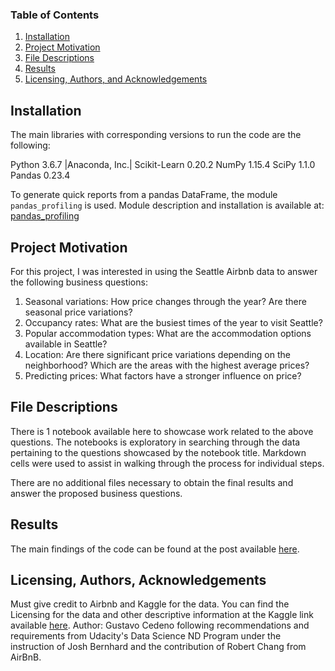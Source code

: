 
### Table of Contents

1. [Installation](#installation)
2. [Project Motivation](#motivation)
3. [File Descriptions](#files)
4. [Results](#results)
5. [Licensing, Authors, and Acknowledgements](#licensing)

## Installation <a name="installation"></a>

The main libraries with corresponding versions to run  the code are the following:   

Python 3.6.7 |Anaconda, Inc.|
Scikit-Learn 0.20.2
NumPy 1.15.4
SciPy 1.1.0
Pandas 0.23.4

To generate quick reports from a pandas DataFrame, the module `pandas_profiling` is used.
Module description and installation is available at: [pandas_profiling](https://pandas-profiling.github.io/pandas-profiling/docs/)

## Project Motivation<a name="motivation"></a>

For this project, I was interested in using the Seattle Airbnb data to answer the following business questions:

1.	Seasonal variations: How price changes through the year? Are there seasonal price variations?
2.	Occupancy rates: What are the busiest times of the year to visit Seattle?
3.	Popular accommodation types: What are the accommodation options available in Seattle?
4.	Location: Are there significant price variations depending on the neighborhood? Which are the areas with the highest average prices?
5.	Predicting prices: What factors have a stronger influence on price?



## File Descriptions <a name="files"></a>

There is 1 notebook available here to showcase work related to the above questions. The notebooks is exploratory in searching through the data pertaining to the questions showcased by the notebook title.  Markdown cells were used to assist in walking through the process for individual steps.  

There are no additional files necessary to obtain the final results and answer the proposed business questions.

## Results<a name="results"></a>

The main findings of the code can be found at the post available [here](https://medium.com/@gustavo.a.cedeno/seattle-airbnb-homes-cef73a2335df).

## Licensing, Authors, Acknowledgements<a name="licensing"></a>

Must give credit to Airbnb and Kaggle for the data.  You can find the Licensing for the data and other descriptive information at the Kaggle link available [here](https://www.kaggle.com/airbnb/seattle). Author: Gustavo Cedeno following recommendations and requirements from Udacity's Data Science ND Program under the instruction of Josh Bernhard and the contribution of Robert Chang from AirBnB. 

